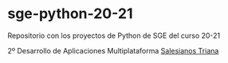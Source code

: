 # sge-python-20-21

Repositorio con los proyectos de Python de SGE del curso 20-21

2º Desarrollo de Aplicaciones Multiplataforma
[Salesianos Triana](https://triana.salesianos.edu)